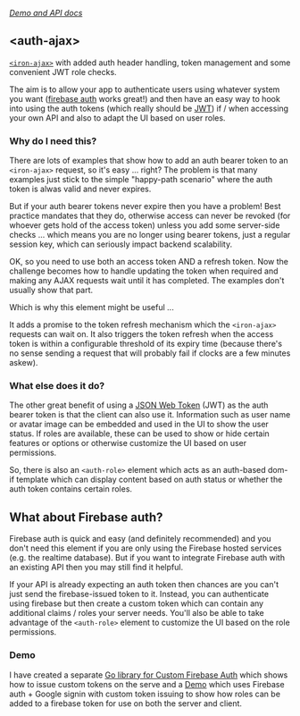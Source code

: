 _[Demo and API docs](http://captaincodeman.github.io/auth-ajax/)_

## \<auth-ajax\>

[`<iron-ajax>`](https://beta.webcomponents.org/element/PolymerElements/iron-ajax)
with added auth header handling, token management and some convenient JWT role checks.

The aim is to allow your app to authenticate users using whatever system you want
([firebase auth](https://firebase.google.com/docs/auth/) works great!) and then have
an easy way to hook into using the auth tokens (which really should be [JWT](https://jwt.io/))
if / when accessing your own API and also to adapt the UI based on user roles.

### Why do I need this?

There are lots of examples that show how to add an auth bearer token to an `<iron-ajax>`
request, so it's easy ... right? The problem is that many examples just stick to the simple
"happy-path scenario" where the auth token is alwas valid and never expires.

But if your auth bearer tokens never expire then you have a problem! Best practice mandates
that they do, otherwise access can never be revoked (for whoever gets hold of the access token)
unless you add some server-side checks ... which means you are no longer using bearer
tokens, just a regular session key, which can seriously impact backend scalability.

OK, so you need to use both an access token AND a refresh token. Now the challenge becomes
how to handle updating the token when required and making any AJAX requests wait until it
has completed. The examples don't usually show that part.

Which is why this element might be useful ...

It adds a promise to the token refresh mechanism which the `<iron-ajax>` requests can wait
on. It also triggers the token refresh when the access token is within a configurable 
threshold of its expiry time (because there's no sense sending a request that will probably
fail if clocks are a few minutes askew).

### What else does it do?

The other great benefit of using a [JSON Web Token](https://jwt.io/) (JWT) as the auth bearer 
token is that the client can also use it. Information such as user name or avatar image can be 
embedded and used in the UI to show the user status. If roles are available, these can be used 
to show or hide certain features or options or otherwise customize the UI based on user permissions.

So, there is also an `<auth-role>` element which acts as an auth-based dom-if template which
can display content based on auth status or whether the auth token contains certain roles.

## What about Firebase auth?

Firebase auth is quick and easy (and definitely recommended) and you don't need this element
if you are only using the Firebase hosted services (e.g. the realtime database). But if you 
want to integrate Firebase auth with an existing API then you may still find it helpful.

If your API is already expecting an auth token then chances are you can't just send the
firebase-issued token to it. Instead, you can authenticate using firebase but then create a
custom token which can contain any additional claims / roles your server needs. You'll also
be able to take advantage of the `<auth-role>` element to customize the UI based on the 
role permissions.

### Demo

I have created a separate [Go library for Custom Firebase Auth](https://github.com/CaptainCodeman/go-firebase)
which shows how to issue custom tokens on the serve and a [Demo](http://www.captaincodeman.com/auth-ajax/components/auth-ajax/demo/)
which uses Firebase auth + Google signin with custom token issuing to show how roles can be
added to a firebase token for use on both the server and client.